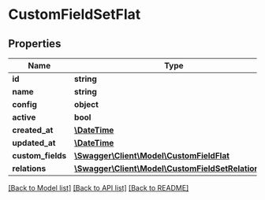 # CustomFieldSetFlat

## Properties
Name | Type | Description | Notes
------------ | ------------- | ------------- | -------------
**id** | **string** |  | [optional] 
**name** | **string** |  | 
**config** | **object** |  | [optional] 
**active** | **bool** |  | [optional] 
**created_at** | [**\DateTime**](\DateTime.md) |  | 
**updated_at** | [**\DateTime**](\DateTime.md) |  | [optional] 
**custom_fields** | [**\Swagger\Client\Model\CustomFieldFlat**](CustomFieldFlat.md) |  | [optional] 
**relations** | [**\Swagger\Client\Model\CustomFieldSetRelationFlat**](CustomFieldSetRelationFlat.md) |  | [optional] 

[[Back to Model list]](../../README.md#documentation-for-models) [[Back to API list]](../../README.md#documentation-for-api-endpoints) [[Back to README]](../../README.md)

